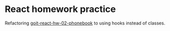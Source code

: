 # React homework practice

Refactoring [goit-react-hw-02-phonebook](https://github.com/dolphin-vr/goit-react-hw-02-phonebook) to using hooks instead of classes.
